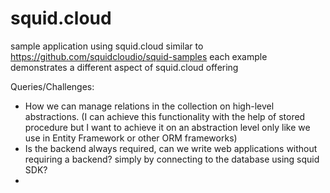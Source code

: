 # squid.cloud
sample application using squid.cloud similar to https://github.com/squidcloudio/squid-samples
each example demonstrates a different aspect of squid.cloud offering 


Queries/Challenges:
- How we can manage relations in the collection on high-level abstractions. (I can achieve this functionality with the help of stored procedure but I want to achieve it on an abstraction level only like we use in Entity Framework or other ORM frameworks)
- Is the backend always required, can we write web applications without requiring a backend? simply by connecting to the database using squid SDK?
- 
